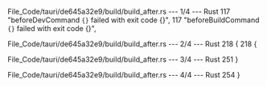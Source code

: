 File_Code/tauri/de645a32e9/build/build_after.rs --- 1/4 --- Rust
117           "beforeDevCommand `{}` failed with exit code {}",                                                                                              117           "beforeBuildCommand `{}` failed with exit code {}",

File_Code/tauri/de645a32e9/build/build_after.rs --- 2/4 --- Rust
218     {                                                                                                                                                    218     {

File_Code/tauri/de645a32e9/build/build_after.rs --- 3/4 --- Rust
251     }                                                                                                                                                        

File_Code/tauri/de645a32e9/build/build_after.rs --- 4/4 --- Rust
                                                                                                                                                             254     }

